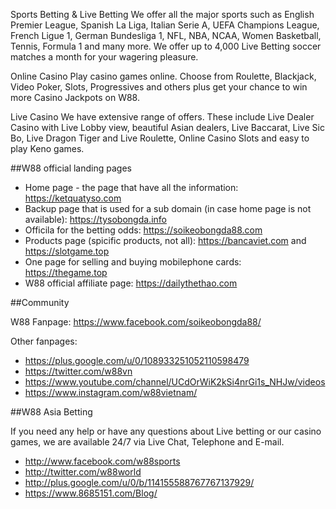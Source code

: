 Sports Betting & Live Betting
We offer all the major sports such as English Premier League, Spanish La Liga, Italian Serie A, UEFA Champions League, French Ligue 1, German Bundesliga 1, NFL, NBA, NCAA, Women Basketball, Tennis, Formula 1 and many more. We offer up to 4,000 Live Betting soccer matches a month for your wagering pleasure.

Online Casino
Play casino games online. Choose from Roulette, Blackjack, Video Poker, Slots, Progressives and others plus get your chance to win more Casino Jackpots on W88.

Live Casino
We have extensive range of offers. These include Live Dealer Casino with Live Lobby view, beautiful Asian dealers, Live Baccarat, Live Sic Bo, Live Dragon Tiger and Live Roulette, Online Casino Slots and easy to play Keno games.


##W88 official landing pages

- Home page - the page that have all the information: https://ketquatyso.com
- Backup page that is used for a sub domain (in case home page is not available): https://tysobongda.info
- Officila for the betting odds: https://soikeobongda88.com
- Products page (spicific products, not all): https://bancaviet.com and https://slotgame.top
- One page for selling and buying mobilephone cards: https://thegame.top
- W88 official affiliate page: https://dailythethao.com

##Community


W88 Fanpage: https://www.facebook.com/soikeobongda88/

Other fanpages:

- https://plus.google.com/u/0/108933251052110598479
- https://twitter.com/w88vn
- https://www.youtube.com/channel/UCdOrWiK2kSi4nrGi1s_NHJw/videos
- https://www.instagram.com/w88vietnam/


##W88 Asia Betting

If you need any help or have any questions about Live betting or our casino games, we are available 24/7 via Live Chat, Telephone and E-mail.
- http://www.facebook.com/w88sports
- http://twitter.com/w88world
- http://plus.google.com/u/0/b/114155588767767137929/
- https://www.8685151.com/Blog/
